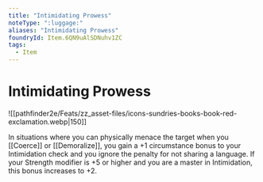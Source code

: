 ```yaml
---
title: "Intimidating Prowess"
noteType: ":luggage:"
aliases: "Intimidating Prowess"
foundryId: Item.6QN9uAlSDNuhv1ZC
tags:
  - Item
---
```


# Intimidating Prowess
![[pathfinder2e/Feats/zz_asset-files/icons-sundries-books-book-red-exclamation.webp|150]]

In situations where you can physically menace the target when you [[Coerce]] or [[Demoralize]], you gain a +1 circumstance bonus to your Intimidation check and you ignore the penalty for not sharing a language. If your Strength modifier is +5 or higher and you are a master in Intimidation, this bonus increases to +2.
